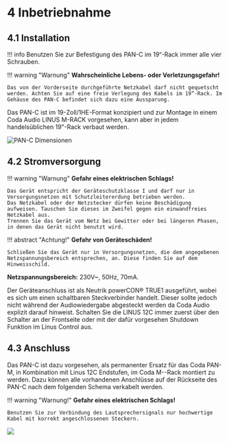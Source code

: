 # 4 Inbetriebnahme

## 4.1 Installation

!!! info
    Benutzen Sie zur Befestigung des PAN-C im 19“-Rack immer alle vier Schrauben.

!!! warning "Warnung"
    **Wahrscheinliche Lebens- oder Verletzungsgefahr!**

    Das von der Vorderseite durchgeführte Netzkabel darf nicht gequetscht werden. Achten Sie auf eine freie Verlegung des Kabels im 19“-Rack. Im Gehäuse des PAN-C befindet sich dazu eine Aussparung.


Das PAN-C ist im 19-Zoll/1HE-Format konzipiert und zur Montage in einem Coda Audio LINUS M-RACK vorgesehen, kann aber in jedem handelsüblichen 19"-Rack verbaut werden.

![PAN-C Dimensionen](../../assets/images/pan-c_dimensions.png "Abbildung 4 - Bemaßung in mm") 

## 4.2 Stromversorgung
!!! warning "Warnung"
    **Gefahr eines elektrischen Schlags!**
    
    Das Gerät entspricht der Geräteschutzklasse I und darf nur in Versorgungsnetzen mit Schutzleitererdung betrieben werden.
    Das Netzkabel oder der Netzstecker dürfen keine Beschädigung aufweisen. Tauschen Sie dieses im Zweifel gegen ein einwandfreies Netzkabel aus.
    Trennen Sie das Gerät vom Netz bei Gewitter oder bei längeren Phasen, in denen das Gerät nicht benutzt wird.

!!! abstract "Achtung!"
    **Gefahr von Geräteschäden!**

    Schließen Sie das Gerät nur in Versorgungsnetzen, die dem angegebenen Netzspannungsbereich entsprechen, an. Diese finden Sie auf dem Hinweisschild.

**Netzspannungsbereich:**
230V~, 50Hz, 70mA.


Der Geräteanschluss ist als Neutrik powerCON® TRUE1 ausgeführt, wobei es sich um einen schaltbaren Steckverbinder handelt. Dieser sollte jedoch nicht während der Audiowiedergabe abgesteckt werden da Coda Audio explizit darauf hinweist. Schalten Sie die LINUS 12C immer zuerst über den Schalter an der Frontseite oder mit der dafür vorgesehen Shutdown Funktion im Linus Control aus.


## 4.3 Anschluss
Das PAN-C ist dazu vorgesehen, als permanenter Ersatz für das Coda PAN-M, in Kombination mit Linus 12C Endstufen, im Coda M--Rack montiert zu werden. Dazu können alle vorhandenen Anschlüsse auf der Rückseite des PAN-C nach dem folgenden Schema verkabelt werden.

!!! warning "Warnung!"
    **Gefahr eines elektrischen Schlags!**

    Benutzen Sie zur Verbindung des Lautsprechersignals nur hochwertige Kabel mit korrekt angeschlossenen Steckern.

![](../../assets/images/Signalflow-Connections.drawio.png)
